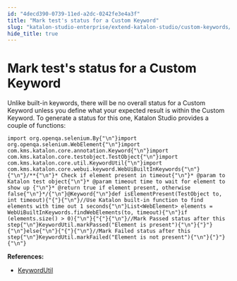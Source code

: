 ```yaml
---
id: "4decd390-0739-11ed-a2dc-0242fe3e4a3f"
title: "Mark test's status for a Custom Keyword"
slug: "katalon-studio-enterprise/extend-katalon-studio/custom-keywords/mark-tests-status-for-a-custom-keyword"
hide_title: true
---
```

  

# <a id="id" class="anchor_top_offset"/><a id="ariaid-title1" class="anchor_top_offset"/>Mark test's status for a Custom Keyword

  
    
<p xmlns="http://www.w3.org/1999/xhtml" className="p">Unlike built-in keywords, there will be no overall status for a   Custom Keyword unless you define what your expected result is   within the Custom Keyword. To generate a status for this one,   Katalon Studio provides a couple of functions:</p> 
          
<pre xmlns="http://www.w3.org/1999/xhtml" className="pre codeblock"><code>import org.openqa.selenium.By{"\n"}import org.openqa.selenium.WebElement{"\n"}import com.kms.katalon.core.annotation.Keyword{"\n"}import com.kms.katalon.core.testobject.TestObject{"\n"}import com.kms.katalon.core.util.KeywordUtil{"\n"}import com.kms.katalon.core.webui.keyword.WebUiBuiltInKeywords{"\n"} {"\n"}/**{"\n"}* Check if element present in timeout{"\n"}* @param to Katalon test object{"\n"}* @param timeout time to wait for element to show up {"\n"}* @return true if element present, otherwise false{"\n"}*/{"\n"}@Keyword{"\n"}def isElementPresent(TestObject to, int timeout){"{"}{"\n"}//Use Katalon built-in function to find elements with time out 1 seconds{"\n"}List&lt;WebElement&gt; elements = WebUiBuiltInKeywords.findWebElements(to, timeout){"\n"}if (elements.size() &gt; 0){"\n"}{"{"}{"\n"}//Mark Passed status after this step{"\n"}KeywordUtil.markPassed("Element is present"){"\n"}{"}"}{"\n"}else{"\n"}{"{"}{"\n"}//Mark Failed status after this step{"\n"}KeywordUtil.markFailed("Element is not present"){"\n"}{"}"}{"\n"}</code></pre> 
        
<p xmlns="http://www.w3.org/1999/xhtml" className="p">   <strong className="ph b">References:</strong> </p> 
    
<ul xmlns="http://www.w3.org/1999/xhtml" className="ul">   <li className="li">     <a className="xref j-external-link" href="https://api-docs.katalon.com/com/kms/katalon/core/util/KeywordUtil.html" target="_blank">KeywordUtil</a>   </li> </ul> 
  

